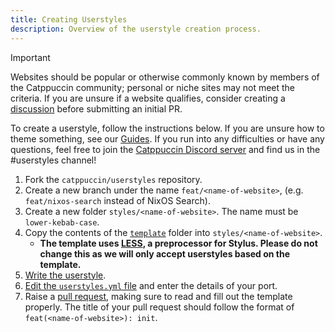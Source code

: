 ```yaml
---
title: Creating Userstyles
description: Overview of the userstyle creation process.
---
```


> [!IMPORTANT]
> Websites should be popular or otherwise commonly known by members of the Catppuccin community; personal or niche sites may not meet the criteria. If you are unsure if a website qualifies, consider creating a [discussion](https://github.com/catppuccin/catppuccin/discussions/new?category=port-requests) before submitting an initial PR.

To create a userstyle, follow the instructions below. If you are unsure how to theme something, see our [Guides](/contributing/guides/). If you run into any difficulties or have any questions, feel free to join the [Catppuccin Discord server](https://discord.com/servers/catppuccin-907385605422448742) and find us in the #userstyles channel!

1. Fork the `catppuccin/userstyles` repository.
2. Create a new branch under the name `feat/<name-of-website>`, (e.g. `feat/nixos-search` instead of NixOS Search).
3. Create a new folder `styles/<name-of-website>`. The name must be `lower-kebab-case`.
4. Copy the contents of the [`template`](https://github.com/catppuccin/userstyles/tree/main/template) folder into `styles/<name-of-website>`.
   - **The template uses [LESS](https://lesscss.org/#overview), a preprocessor for Stylus. Please do not change this as we will only accept userstyles based on the template.**
5. [Write the userstyle](/contributing/tutorials/writing-a-userstyle/).
6. [Edit the `userstyles.yml` file](/contributing/userstylesyml/) and enter the details of your port.
7. Raise a [pull request](https://github.com/catppuccin/userstyles/compare), making sure to read and fill out the template properly. The title of your pull request should follow the format of `feat(<name-of-website>): init`.
